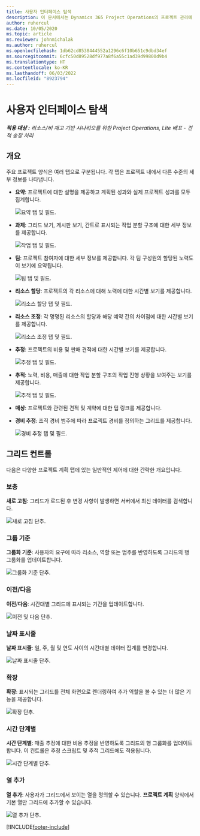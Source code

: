 ```yaml
---
title: 사용자 인터페이스 탐색
description: 이 문서에서는 Dynamics 365 Project Operations의 프로젝트 관리에 대한 정보를 제공합니다.
author: ruhercul
ms.date: 10/05/2020
ms.topic: article
ms.reviewer: johnmichalak
ms.author: ruhercul
ms.openlocfilehash: 1db62cd8538444552a1296c6f10b651c9dbd34ef
ms.sourcegitcommit: 6cfc50d89528df977a8f6a55c1ad39d99800d9b4
ms.translationtype: HT
ms.contentlocale: ko-KR
ms.lasthandoff: 06/03/2022
ms.locfileid: "8923794"
---
```

# <a name="navigating-the-user-interface"></a>사용자 인터페이스 탐색

_**적용 대상 :** 리소스/비 재고 기반 시나리오를 위한 Project Operations, Lite 배포 - 견적 송장 처리_

## <a name="overview"></a>개요

주요 프로젝트 양식은 여러 탭으로 구분됩니다. 각 탭은 프로젝트 내에서 다른 수준의 세부 정보를 나타냅니다.

- **요약**: 프로젝트에 대한 설명을 제공하고 계획된 성과와 실제 프로젝트 성과를 모두 집계합니다.

    ![요약 탭 및 필드.](media/navigation7.png)

- **과제**: 그리드 보기, 게시판 보기, 간트로 표시되는 작업 분할 구조에 대한 세부 정보를 제공합니다.

    ![작업 탭 및 필드.](media/navigation8.png)

- **팀**: 프로젝트 참여자에 대한 세부 정보를 제공합니다. 각 팀 구성원의 할당된 노력도 이 보기에 요약됩니다.

    ![팀 탭 및 필드.](media/navigation9.png)

- **리소스 할당**: 프로젝트의 각 리소스에 대해 노력에 대한 시간별 보기를 제공합니다.

    ![리소스 할당 탭 및 필드.](media/navigation10.png)

- **리소스 조정**: 각 명명된 리소스의 할당과 해당 예약 간의 차이점에 대한 시간별 보기를 제공합니다.

    ![리소스 조정 탭 및 필드.](media/navigation11.png)

- **추정**: 프로젝트의 비용 및 판매 견적에 대한 시간별 보기를 제공합니다.

    ![추정 탭 및 필드.](media/navigation12.png)

- **추적**: 노력, 비용, 매출에 대한 작업 분할 구조의 작업 진행 상황을 보여주는 보기를 제공합니다.

    ![추적 탭 및 필드.](media/navigation13.png)

- **매상**: 프로젝트와 관련된 견적 및 계약에 대한 딥 링크를 제공합니다.

- **경비 추정**: 조직 경비 범주에 따라 프로젝트 경비를 정의하는 그리드를 제공합니다.

    ![경비 추정 탭 및 필드.](media/navigation14.png)

## <a name="grid-controls"></a>그리드 컨트롤

다음은 다양한 프로젝트 계획 탭에 있는 일반적인 제어에 대한 간략한 개요입니다.

### <a name="refresh"></a>보충

**새로 고침**: 그리드가 로드된 후 변경 사항이 발생하면 서버에서 최신 데이터를 검색합니다.

![새로 고침 단추.](media/navigation7.png)

### <a name="group-by"></a>그룹 기준

**그룹화 기준**: 사용자의 요구에 따라 리소스, 역할 또는 범주를 반영하도록 그리드의 행 그룹화를 업데이트합니다.

![그룹화 기준 단추.](media/navigation6.png)

### <a name="previousnext"></a>이전/다음

**이전**/**다음**: 시간대별 그리드에 표시되는 기간을 업데이트합니다.

![이전 및 다음 단추.](media/navigation2.png)

### <a name="timescale"></a>날짜 표시줄

**날짜 표시줄**: 일, 주, 월 및 연도 사이의 시간대별 데이터 집계를 변경합니다.

![날짜 표시줄 단추.](media/navigation3.png)

### <a name="expand"></a>확장

**확장**: 표시되는 그리드를 전체 화면으로 렌더링하여 추가 역할을 볼 수 있는 더 많은 기능을 제공합니다.

![확장 단추.](media/navigation4.png)

### <a name="time-phase-by"></a>시간 단계별

**시간 단계별**: 매출 추정에 대한 비용 추정을 반영하도록 그리드의 행 그룹화를 업데이트합니다. 이 컨트롤은 추정 스크립트 및 추적 그리드에도 적용됩니다.

![시간 단계별 단추.](media/navigation0.png)

### <a name="add-column"></a>열 추가

**열 추가**: 사용자가 그리드에서 보이는 열을 정의할 수 있습니다. **프로젝트 계획** 양식에서 기본 열만 그리드에 추가할 수 있습니다.

![열 추가 단추.](media/navigation5.png)


[!INCLUDE[footer-include](../includes/footer-banner.md)]